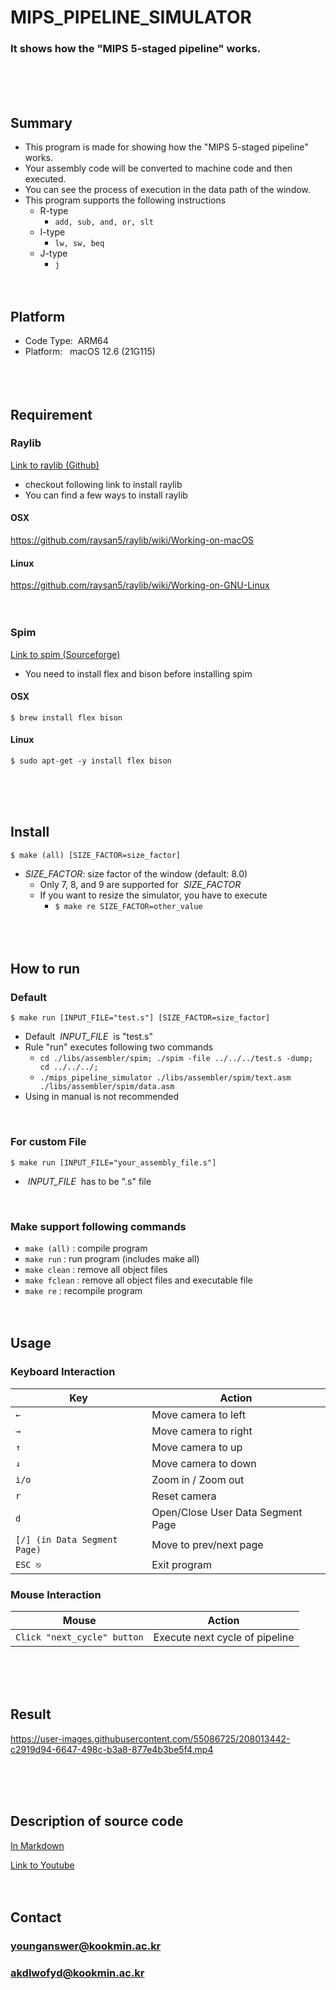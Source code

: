 # MIPS_PIPELINE_SIMULATOR
### It shows how the "MIPS 5-staged pipeline" works.
<br/><br/><br/>

## Summary
* This program is made for showing how the "MIPS 5-staged pipeline" works.
* Your assembly code will be converted to machine code and then executed.
* You can see the process of execution in the data path of the window.
* This program supports the following instructions
	* R-type
		* `add, sub, and, or, slt`
	* I-type
		* `lw, sw, beq`
	* J-type
		* `j`
<br/><br/><br/>

## Platform
* Code Type: &nbsp;ARM64
* Platform: &nbsp;&nbsp;macOS 12.6 (21G115)
<br/><br/><br/><br/>

## Requirement
### Raylib
[Link to raylib (Github)](https://github.com/raysan5/raylib)
* checkout following link to install raylib
* You can find a few ways to install raylib
#### OSX
https://github.com/raysan5/raylib/wiki/Working-on-macOS
#### Linux
https://github.com/raysan5/raylib/wiki/Working-on-GNU-Linux
<br/><br/><br/>

### Spim
[Link to spim (Sourceforge)](https://sourceforge.net/p/spimsimulator/code/HEAD/tree/)
* You need to install flex and bison before installing spim
#### OSX
	$ brew install flex bison
#### Linux
    $ sudo apt-get -y install flex bison
<br/><br/><br/>

## Install
	$ make (all) [SIZE_FACTOR=size_factor]
* *SIZE_FACTOR*: size factor of the window (default: 8.0)
	* Only 7, 8, and 9 are supported for &nbsp;*SIZE_FACTOR*
	* If you want to resize the simulator, you have to execute
		* `$ make re SIZE_FACTOR=other_value`
<br/><br/><br/><br/>

## How to run
### Default
	$ make run [INPUT_FILE="test.s"] [SIZE_FACTOR=size_factor]
* Default &nbsp;*INPUT_FILE*&nbsp; is "test.s"
* Rule "run" executes following two commands
	* `cd ./libs/assembler/spim; ./spim -file ../../../test.s -dump; cd ../../../;`
	* `./mips_pipeline_simulator ./libs/assembler/spim/text.asm ./libs/assembler/spim/data.asm`
* Using in manual is not recommended
<br/>

### For custom File
	$ make run [INPUT_FILE="your_assembly_file.s"]
* &nbsp;*INPUT_FILE*&nbsp; has to be ".s" file
<br/>

### Make support following commands
* `make (all)` : compile program
* `make run` : run program (includes make all)
* `make clean` : remove all object files
* `make fclean` : remove all object files and executable file
* `make re` : recompile program
<br/><br/><br/>

## Usage
### Keyboard Interaction
| Key                         | Action                            |
| --------------------------- | --------------------------------- |
| `←`                         | Move camera to left               |
| `→`                         | Move camera to right              |
| `↑`                         | Move camera to up                 |
| `↓`                         | Move camera to down               |
| `i/o`                       | Zoom in / Zoom out                |
| `r`                         | Reset camera                      |
| `d`                         | Open/Close User Data Segment Page |
| `[/] (in Data Segment Page)`| Move to prev/next page            |
| `ESC ⎋`                     | Exit program                      |

### Mouse Interaction
| Mouse                       | Action                         |
| --------------------------- | ------------------------------ |
| `Click "next_cycle" button` | Execute next cycle of pipeline |

<br/><br/><br/>

## Result
https://user-images.githubusercontent.com/55086725/208013442-c2919d94-6647-498c-b3a8-877e4b3be5f4.mp4

<br/><br/><br/>

## Description of source code
[In Markdown](./srcs/README.md)

[Link to Youtube]()
<br/><br/><br/>

## Contact
### younganswer@kookmin.ac.kr
### akdlwofyd@kookmin.ac.kr
